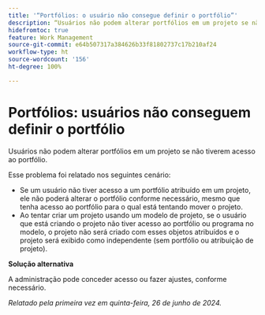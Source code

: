 ```yaml
---
title: '“Portfólios: o usuário não consegue definir o portfólio”'
description: “Usuários não podem alterar portfólios em um projeto se não tiverem acesso ao portfólio.”
hidefromtoc: true
feature: Work Management
source-git-commit: e64b507317a384626b33f81802737c17b210af24
workflow-type: ht
source-wordcount: '156'
ht-degree: 100%

---
```



# Portfólios: usuários não conseguem definir o portfólio

Usuários não podem alterar portfólios em um projeto se não tiverem acesso ao portfólio.

Esse problema foi relatado nos seguintes cenário:

* Se um usuário não tiver acesso a um portfólio atribuído em um projeto, ele não poderá alterar o portfólio conforme necessário, mesmo que tenha acesso ao portfólio para o qual está tentando mover o projeto.
* Ao tentar criar um projeto usando um modelo de projeto, se o usuário que está criando o projeto não tiver acesso ao portfólio ou programa no modelo, o projeto não será criado com esses objetos atribuídos e o projeto será exibido como independente (sem portfólio ou atribuição de projeto).

**Solução alternativa**

A administração pode conceder acesso ou fazer ajustes, conforme necessário.

_Relatado pela primeira vez em quinta-feira, 26 de junho de 2024._
